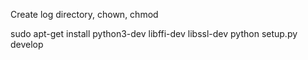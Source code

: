 Create log directory, chown, chmod

sudo apt-get install python3-dev libffi-dev libssl-dev
python setup.py develop
